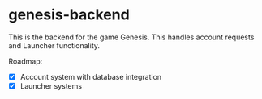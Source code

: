 # genesis-backend

This is the backend for the game Genesis. This handles account requests and Launcher functionality.

Roadmap:
- [x] Account system with database integration
- [x] Launcher systems
